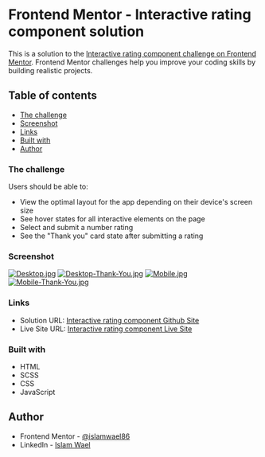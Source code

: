 # Frontend Mentor - Interactive rating component solution

This is a solution to the [Interactive rating component challenge on Frontend Mentor](https://www.frontendmentor.io/challenges/interactive-rating-component-koxpeBUmI). Frontend Mentor challenges help you improve your coding skills by building realistic projects. 

## Table of contents

- [The challenge](#the-challenge)
- [Screenshot](#screenshot)
- [Links](#links)
- [Built with](#built-with)
- [Author](#author)

### The challenge

Users should be able to:

- View the optimal layout for the app depending on their device's screen size
- See hover states for all interactive elements on the page
- Select and submit a number rating
- See the "Thank you" card state after submitting a rating

### Screenshot

[![Desktop.jpg](https://i.postimg.cc/RZNGHmrT/Desktop.jpg)](https://postimg.cc/JsCjf9zy)
[![Desktop-Thank-You.jpg](https://i.postimg.cc/L6RkPNtC/Desktop-Thank-You.jpg)](https://postimg.cc/PN38sbFY)
[![Mobile.jpg](https://i.postimg.cc/wT6kXqV8/Mobile.jpg)](https://postimg.cc/hh5xgq6p)
[![Mobile-Thank-You.jpg](https://i.postimg.cc/MHYQtJ7s/Mobile-Thank-You.jpg)](https://postimg.cc/SYJRN5t8)

### Links

- Solution URL: [Interactive rating component Github Site](https://github.com/islamwael86/Interactive-rating-component)
- Live Site URL: [Interactive rating component Live Site](https://islamwael86.github.io/Interactive-rating-component/)

### Built with

- HTML
- SCSS
- CSS
- JavaScript

## Author

- Frontend Mentor - [@islamwael86](https://www.frontendmentor.io/profile/islamwael86)
- LinkedIn - [Islam Wael](https://www.linkedin.com/in/islam-wael-808b50252/)
